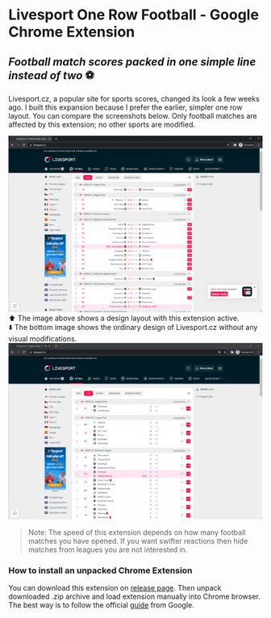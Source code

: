 # Livesport One Row Football - Google Chrome Extension

## _Football match scores packed in one simple line instead of two_ ⚽

Livesport.cz, a popular site for sports scores, changed its look a few weeks ago. I built this expansion because I prefer the earlier, simpler one row layout. You can compare the screenshots below. Only football matches are affected by this extension; no other sports are modified.

![](docs/images/LS-live-new.png)  
⬆️ The image above shows a design layout with this extension active.  
⬇️ The bottom image shows the ordinary design of Livesport.cz without any visual modifications.
![](docs/images/LS-live.png)

> Note: The speed of this extension depends on how many football matches you have opened. If you want swifter reactions then hide matches from leagues you are not interested in.

### How to install an unpacked Chrome Extension

You can download this extension on [release page](https://github.com/Canario5/Livesport-One-line-Football/releases). Then unpack downloaded .zip archive and load extension manually into Chrome browser. The best way is to follow the official [guide](https://developer.chrome.com/docs/extensions/mv3/getstarted/#unpacked) from Google.
